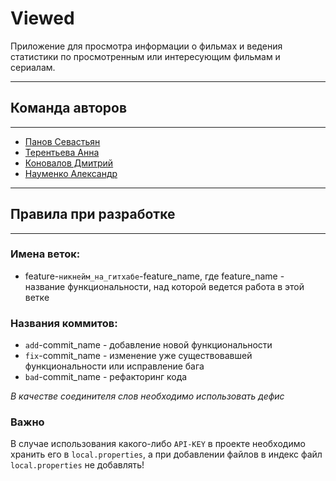 # Viewed
Приложение для просмотра информации о фильмах и ведения статистики по просмотренным или интересующим фильмам и сериалам.

***

## Команда авторов

***

- [Панов Севастьян](https://github.com/nOmeep)
- [Терентьева Анна](https://github.com/mathhyyn)
- [Коновалов Дмитрий](https://github.com/dmitrii2204)
- [Науменко Александр](https://github.com/sashanau)

***

## Правила при разработке

***
### Имена веток:

- feature-`никнейм_на_гитхабе`-feature_name, где feature_name - название функциональности, над которой ведется работа в этой ветке

### Названия коммитов:

- `add`-commit_name - добавление новой функциональности
- `fix`-commit_name - изменение уже существовавшей функциональности или исправление бага
- `bad`-commit_name - рефакторинг кода

*В качестве соединителя слов необходимо использовать дефис*

### Важно

В случае использования какого-либо `API-KEY` в проекте необходимо хранить его в `local.properties`, а при добавлении файлов в индекс файл `local.properties` не добавлять!